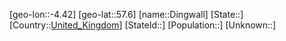﻿---
location: [57.6,-4.42]
type: City
tags:
- geo/City


SpocWebEntityId: 29802
isDeleted: false
confidential: public

---
[geo-lon::-4.42]
[geo-lat::57.6]
[name::Dingwall]
[State::]
[Country::[United_Kingdom](geo/Continent/Europe/United_Kingdom.md)]
[StateId::]
[Population::]
[Unknown::]

